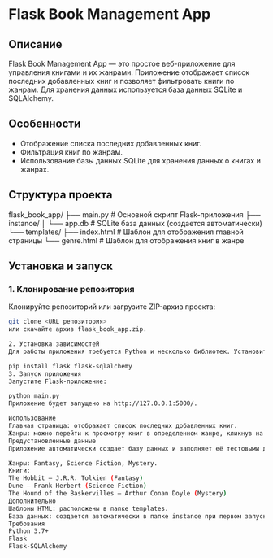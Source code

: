 # Flask Book Management App

## Описание
Flask Book Management App — это простое веб-приложение для управления книгами и их жанрами. Приложение отображает список последних добавленных книг и позволяет фильтровать книги по жанрам. Для хранения данных используется база данных SQLite и SQLAlchemy.

## Особенности
- Отображение списка последних добавленных книг.
- Фильтрация книг по жанрам.
- Использование базы данных SQLite для хранения данных о книгах и жанрах.

## Структура проекта
flask_book_app/
├── main.py # Основной скрипт Flask-приложения
├── instance/
│ └── app.db # SQLite база данных (создается автоматически)
└── templates/
├── index.html # Шаблон для отображения главной страницы
└── genre.html # Шаблон для отображения книг в жанре


## Установка и запуск

### 1. Клонирование репозитория
Клонируйте репозиторий или загрузите ZIP-архив проекта:
```bash
git clone <URL репозитория>
или скачайте архив flask_book_app.zip.

2. Установка зависимостей
Для работы приложения требуется Python и несколько библиотек. Установите их командой:

pip install flask flask-sqlalchemy
3. Запуск приложения
Запустите Flask-приложение:

python main.py
Приложение будет запущено на http://127.0.0.1:5000/.

Использование
Главная страница: отображает список последних добавленных книг.
Жанры: можно перейти к просмотру книг в определенном жанре, кликнув на ссылку жанра на главной странице.
Предустановленные данные
Приложение автоматически создает базу данных и заполняет её тестовыми данными при первом запуске:

Жанры: Fantasy, Science Fiction, Mystery.
Книги:
The Hobbit — J.R.R. Tolkien (Fantasy)
Dune — Frank Herbert (Science Fiction)
The Hound of the Baskervilles — Arthur Conan Doyle (Mystery)
Дополнительно
Шаблоны HTML: расположены в папке templates.
База данных: создается автоматически в папке instance при первом запуске.
Требования
Python 3.7+
Flask
Flask-SQLAlchemy
